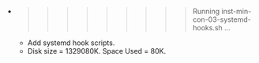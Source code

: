 * >>>>>>>>> Running inst-min-con-03-systemd-hooks.sh ...
  * Add systemd hook scripts.
  * Disk size = 1329080K. Space Used = 80K.
